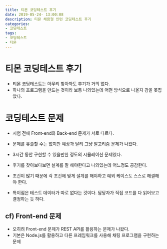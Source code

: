 ```yaml
---
title: 티몬 코딩테스트 후기
date: 2019-05-24- 13:00:08
description: 티몬 채용형 인턴 코딩테스트 후기
categories:
- 코딩테스트
tags: 
- 코딩테스트
- 티몬
---
```

# 티몬 코딩테스트 후기
- 티몬 코딩테스트는 아무리 찾아봐도 후기가 거의 없다.
- 하나의 프로그램을 만드는 것이라 보통 나와있는데 어떤 방식으로 나올지 감을 못잡았다.

# 코딩테스트 문제
- 시험 전에 Front-end와 Back-end 문제가 서로 다르다.
- 문제를 유출할 수는 없지만 예상과 달리 그냥 알고리즘 문제가 나왔다.
- 3시간 동안 구현할 수 있을만한 정도의 시뮬레이션 문제였다.

- 후기를 찾아보다보면 설계를 잘 해야한다고 나와있는데 어느정도 공감한다.
- 조건이 많기 때문에 각 조건에 맞게 설계를 해야하고 예외 케이스도 스스로 해결해야 한다.
- 특이점은 테스트 데이터가 따로 없다는 것이다. 담당자가 직접 코드를 다 읽어보고 결정하는 듯 하다.

## cf) Front-end 문제
- 오히려 Front-end 문제가 REST API를 활용하는 문제가 나왔다.
- 기본은 Node.js를 활용하고 다른 프레임워크를 사용해 채팅 프로그램을 구현하는 문제
